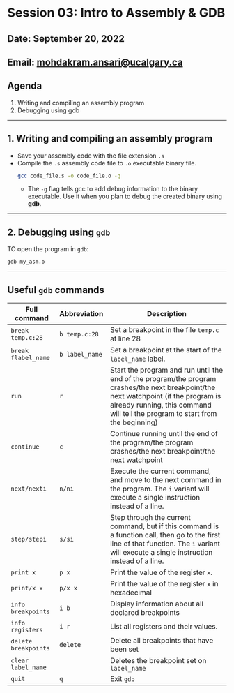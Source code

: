 # Session 03: Intro to Assembly & GDB

## Date: September 20, 2022

## Email: mohdakram.ansari@ucalgary.ca

## Agenda

1. Writing and compiling an assembly program
2. Debugging using gdb


---
## 1. Writing and compiling an assembly program

- Save your assembly code with the file extension `.s`
- Compile the `.s` assembly code file to `.o` executable binary file.
	```bash
	gcc code_file.s -o code_file.o -g
	```
	- The `-g` flag tells gcc to add debug information to the binary executable. Use it when you plan to debug the created binary using **gdb**.




---
## 2. Debugging using `gdb`

TO open the program in `gdb`:
```
gdb my_asm.o

```

---
## Useful `gdb` commands

Full command | Abbreviation | Description
--- | --- | ---
`break temp.c:28` | `b temp.c:28` | Set a breakpoint in the file `temp.c` at line 28
`break flabel_name` | `b label_name` | Set a breakpoint at the start of the `label_name` label. 
`run` | `r` | Start the program and run until the end of the program/the program crashes/the next breakpoint/the next watchpoint (if the program is already running, this command will tell the program to start from the beginning)
`continue` | `c` | Continue running until the end of the program/the program crashes/the next breakpoint/the next watchpoint
`next/nexti` | `n/ni` | Execute the current command, and move to the next command in the program. The `i` variant will execute a single instruction instead of a line. 
`step/stepi` | `s/si` | Step through the current command, but if this command is a function call, then go to the first line of that function. The `i` variant will execute a single instruction instead of a line. 
`print x` | `p x` | Print the value of the register `x`. 
`print/x x` | `p/x x` | Print the value of the register `x` in hexadecimal 
`info breakpoints` | `i b` | Display information about all declared breakpoints
`info registers` | `i r` | List all registers and their values. 
`delete breakpoints` | `delete` | Delete all breakpoints that have been set
`clear label_name` | | Deletes the breakpoint set on `label_name` 
`quit` | `q` | Exit `gdb`
